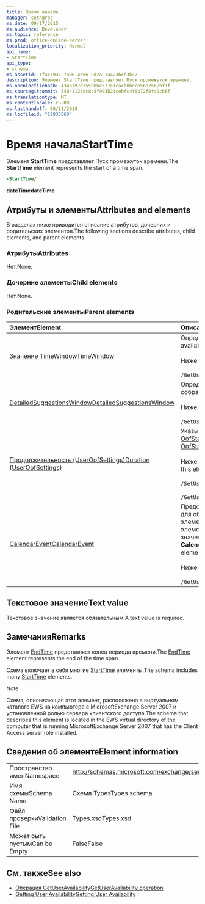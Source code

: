 ```yaml
---
title: Время начала
manager: sethgros
ms.date: 09/17/2015
ms.audience: Developer
ms.topic: reference
ms.prod: office-online-server
localization_priority: Normal
api_name:
- StartTime
api_type:
- schema
ms.assetid: 1fac7937-7a06-4d66-9d2a-14423bcb3b37
description: Элемент StartTime представляет Пуск промежуток времени.
ms.openlocfilehash: 4346797d755bb6e577e1cacb8bec656a7562bf1f
ms.sourcegitcommit: 34041125dc8c5f993b21cebfc4f8b72f0fd2cb6f
ms.translationtype: MT
ms.contentlocale: ru-RU
ms.lasthandoff: 06/11/2018
ms.locfileid: "19835560"
---
```

# <a name="starttime"></a><span data-ttu-id="a6198-103">Время начала</span><span class="sxs-lookup"><span data-stu-id="a6198-103">StartTime</span></span>

<span data-ttu-id="a6198-104">Элемент **StartTime** представляет Пуск промежуток времени.</span><span class="sxs-lookup"><span data-stu-id="a6198-104">The **StartTime** element represents the start of a time span.</span></span> 
  
```xml
<StartTime/
```

<span data-ttu-id="a6198-105">**dateTime**</span><span class="sxs-lookup"><span data-stu-id="a6198-105">**dateTime**</span></span>

## <a name="attributes-and-elements"></a><span data-ttu-id="a6198-106">Атрибуты и элементы</span><span class="sxs-lookup"><span data-stu-id="a6198-106">Attributes and elements</span></span>

<span data-ttu-id="a6198-107">В разделах ниже приводится описание атрибутов, дочерних и родительских элементов.</span><span class="sxs-lookup"><span data-stu-id="a6198-107">The following sections describe attributes, child elements, and parent elements.</span></span>
  
### <a name="attributes"></a><span data-ttu-id="a6198-108">Атрибуты</span><span class="sxs-lookup"><span data-stu-id="a6198-108">Attributes</span></span>

<span data-ttu-id="a6198-109">Нет.</span><span class="sxs-lookup"><span data-stu-id="a6198-109">None.</span></span>
  
### <a name="child-elements"></a><span data-ttu-id="a6198-110">Дочерние элементы</span><span class="sxs-lookup"><span data-stu-id="a6198-110">Child elements</span></span>

<span data-ttu-id="a6198-111">Нет.</span><span class="sxs-lookup"><span data-stu-id="a6198-111">None.</span></span>
  
### <a name="parent-elements"></a><span data-ttu-id="a6198-112">Родительские элементы</span><span class="sxs-lookup"><span data-stu-id="a6198-112">Parent elements</span></span>

|<span data-ttu-id="a6198-113">**Элемент**</span><span class="sxs-lookup"><span data-stu-id="a6198-113">**Element**</span></span>|<span data-ttu-id="a6198-114">**Описание**</span><span class="sxs-lookup"><span data-stu-id="a6198-114">**Description**</span></span>|
|:-----|:-----|
|[<span data-ttu-id="a6198-115">Значение TimeWindow</span><span class="sxs-lookup"><span data-stu-id="a6198-115">TimeWindow</span></span>](timewindow.md) <br/> |<span data-ttu-id="a6198-116">Определяет период времени, запрос пользователя сведений о доступности.</span><span class="sxs-lookup"><span data-stu-id="a6198-116">Identifies the time span queried for the user availability information.</span></span>  <br/><br/> <span data-ttu-id="a6198-117">Ниже приведен выражение XPath для этого элемента.</span><span class="sxs-lookup"><span data-stu-id="a6198-117">The following is the XPath expression to this element:</span></span>  <br/><br/>  `/GetUserAvailabilityRequest/FreeBusyViewOptions/TimeWindow` <br/> |
|[<span data-ttu-id="a6198-118">DetailedSuggestionsWindow</span><span class="sxs-lookup"><span data-stu-id="a6198-118">DetailedSuggestionsWindow</span></span>](detailedsuggestionswindow.md) <br/> |<span data-ttu-id="a6198-119">Определяет период времени, который будет опрошен на наличие подробные сведения о времени предложенного собрания.</span><span class="sxs-lookup"><span data-stu-id="a6198-119">Identifies the time span that is queried for detailed information about suggested meeting times.</span></span>  <br/><br/> <span data-ttu-id="a6198-120">Ниже приведен выражение XPath для этого элемента.</span><span class="sxs-lookup"><span data-stu-id="a6198-120">The following is the XPath expression to this element:</span></span> <br/> <br/>  `/GetUserAvailabilityRequest/SuggestionViewOptions/DetailedSuggestionsWindow` <br/> |
|[<span data-ttu-id="a6198-121">Продолжительность (UserOofSettings)</span><span class="sxs-lookup"><span data-stu-id="a6198-121">Duration (UserOofSettings)</span></span>](duration-useroofsettings.md) <br/> | <span data-ttu-id="a6198-122">Указывает, во время выполнения, для которого включен состояние об отсутствии на работе Office (OOF), если элемент [OofState](oofstate.md) задано значение **расписанию**.</span><span class="sxs-lookup"><span data-stu-id="a6198-122">Specifies the duration for which the Out of Office (OOF) status is enabled if the [OofState](oofstate.md) element is set to **Scheduled**.</span></span>  <br/><br/>  <span data-ttu-id="a6198-123">Ниже приведены возможные выражения XPath для этого элемента.</span><span class="sxs-lookup"><span data-stu-id="a6198-123">The following are the possible XPath expressions to this element:</span></span> <br/> <br/>  `/SetUserOofSettingsRequest/UserOofSettings/Duration` <br/><br/>  `/GetUserOofSettingsResponse/OofSettings/Duration` <br/> |
|[<span data-ttu-id="a6198-124">CalendarEvent</span><span class="sxs-lookup"><span data-stu-id="a6198-124">CalendarEvent</span></span>](calendarevent.md) <br/> |<span data-ttu-id="a6198-125">Представляет вхождение элемента уникальный календаря.</span><span class="sxs-lookup"><span data-stu-id="a6198-125">Represents a unique calendar item occurrence.</span></span> <span data-ttu-id="a6198-126">Используется для обеспечения доступности запросы.</span><span class="sxs-lookup"><span data-stu-id="a6198-126">This is used for Availability inquiries.</span></span> <span data-ttu-id="a6198-127">Элемент **StartTime** является обязательным в элементе **CalendarEvent** .</span><span class="sxs-lookup"><span data-stu-id="a6198-127">The **StartTime** element is required in the **CalendarEvent** element.</span></span> <span data-ttu-id="a6198-128">**Время начала** элемент в элементе **CalendarEvent** является уникальным для типа **CalendarEvent** , несмотря на то, что он содержит те же значения аспекта, которые содержат элементы **StartTime** в тип **длительность** .</span><span class="sxs-lookup"><span data-stu-id="a6198-128">The **StartTime** element in the **CalendarEvent** element is unique to the **CalendarEvent** type although it contains the same facet values that the **StartTime** elements in the **Duration** type contain.</span></span>  <br/><br/> <span data-ttu-id="a6198-129">Ниже приведен выражение XPath для этого элемента.</span><span class="sxs-lookup"><span data-stu-id="a6198-129">The following is the XPath expression to this element:</span></span>  <br/> <br/> `/GetUserAvailabilityResponse/FreeBusyResponseArray/FreeBusyResponse/FreeBusyView/CalendarEventArray/CalendarEvent[i]` <br/> |
   
## <a name="text-value"></a><span data-ttu-id="a6198-130">Текстовое значение</span><span class="sxs-lookup"><span data-stu-id="a6198-130">Text value</span></span>

<span data-ttu-id="a6198-131">Текстовое значение является обязательным.</span><span class="sxs-lookup"><span data-stu-id="a6198-131">A text value is required.</span></span>
  
## <a name="remarks"></a><span data-ttu-id="a6198-132">Замечания</span><span class="sxs-lookup"><span data-stu-id="a6198-132">Remarks</span></span>

<span data-ttu-id="a6198-133">Элемент [EndTime](endtime.md) представляет конец периода времени.</span><span class="sxs-lookup"><span data-stu-id="a6198-133">The [EndTime](endtime.md) element represents the end of the time span.</span></span> 
  
<span data-ttu-id="a6198-134">Схема включает в себя многие [StartTime](starttime.md) элементы.</span><span class="sxs-lookup"><span data-stu-id="a6198-134">The schema includes many [StartTime](starttime.md) elements.</span></span> 
  
> [!NOTE]
> <span data-ttu-id="a6198-135">Схема, описывающая этот элемент, расположена в виртуальном каталоге EWS на компьютере с MicrosoftExchange Server 2007 и установленной ролью сервера клиентского доступа.</span><span class="sxs-lookup"><span data-stu-id="a6198-135">The schema that describes this element is located in the EWS virtual directory of the computer that is running MicrosoftExchange Server 2007 that has the Client Access server role installed.</span></span> 
  
## <a name="element-information"></a><span data-ttu-id="a6198-136">Сведения об элементе</span><span class="sxs-lookup"><span data-stu-id="a6198-136">Element information</span></span>

|||
|:-----|:-----|
|<span data-ttu-id="a6198-137">Пространство имен</span><span class="sxs-lookup"><span data-stu-id="a6198-137">Namespace</span></span>  <br/> |http://schemas.microsoft.com/exchange/services/2006/types  <br/> |
|<span data-ttu-id="a6198-138">Имя схемы</span><span class="sxs-lookup"><span data-stu-id="a6198-138">Schema Name</span></span>  <br/> |<span data-ttu-id="a6198-139">Схема Types</span><span class="sxs-lookup"><span data-stu-id="a6198-139">Types schema</span></span>  <br/> |
|<span data-ttu-id="a6198-140">Файл проверки</span><span class="sxs-lookup"><span data-stu-id="a6198-140">Validation File</span></span>  <br/> |<span data-ttu-id="a6198-141">Types.xsd</span><span class="sxs-lookup"><span data-stu-id="a6198-141">Types.xsd</span></span>  <br/> |
|<span data-ttu-id="a6198-142">Может быть пустым</span><span class="sxs-lookup"><span data-stu-id="a6198-142">Can be Empty</span></span>  <br/> |<span data-ttu-id="a6198-143">False</span><span class="sxs-lookup"><span data-stu-id="a6198-143">False</span></span>  <br/> |
   
## <a name="see-also"></a><span data-ttu-id="a6198-144">См. также</span><span class="sxs-lookup"><span data-stu-id="a6198-144">See also</span></span>

- [<span data-ttu-id="a6198-145">Операция GetUserAvailability</span><span class="sxs-lookup"><span data-stu-id="a6198-145">GetUserAvailability operation</span></span>](getuseravailability-operation.md)
- [<span data-ttu-id="a6198-146">Getting User Availability</span><span class="sxs-lookup"><span data-stu-id="a6198-146">Getting User Availability</span></span>](http://msdn.microsoft.com/library/d4133fcb-9b0f-4e6b-aadf-a389da83516a%28Office.15%29.aspx)

